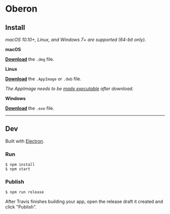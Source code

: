 # Oberon

## Install

*macOS 10.10+, Linux, and Windows 7+ are supported (64-bit only).*

**macOS**

[**Download**](https://github.com/JoshDanielWalker/Oberon/releases/latest) the `.dmg` file.

**Linux**

[**Download**](https://github.com/JoshDanielWalker/Oberon/releases/latest) the `.AppImage` or `.deb` file.

*The AppImage needs to be [made executable](http://discourse.appimage.org/t/how-to-make-an-appimage-executable/80) after download.*

**Windows**

[**Download**](https://github.com/JoshDanielWalker/Oberon/releases/latest) the `.exe` file.


---


## Dev

Built with [Electron](https://electronjs.org).

### Run

```
$ npm install
$ npm start
```

### Publish

```
$ npm run release
```

After Travis finishes building your app, open the release draft it created and click "Publish".
